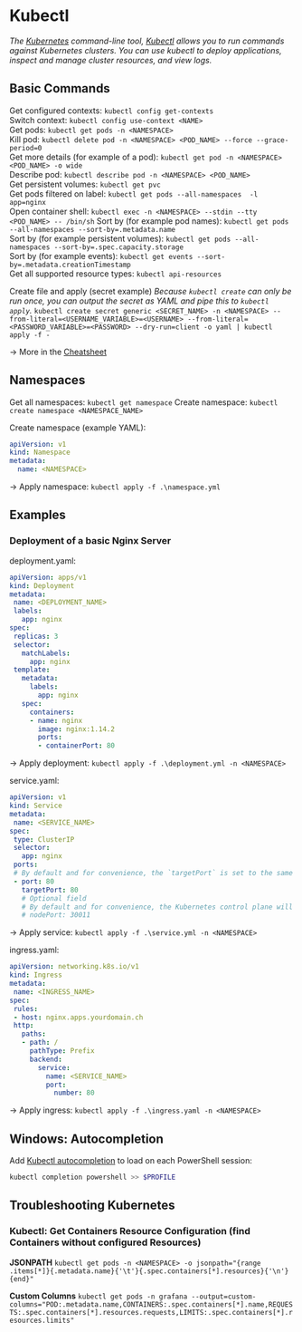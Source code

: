 # Kubectl
_The [Kubernetes](Kubernetes.md) command-line tool, [Kubectl](Kubectl.md) allows you to run commands against Kubernetes clusters. You can use kubectl to deploy applications, inspect and manage cluster resources, and view logs._

## Basic Commands
Get configured contexts: `kubectl config get-contexts`  
Switch context: `kubectl config use-context <NAME>`  
Get pods: `kubectl get pods -n <NAMESPACE>`  
Kill pod: `kubectl delete pod -n <NAMESPACE> <POD_NAME> --force --grace-period=0`  
Get more details (for example of a pod): `kubectl get pod -n <NAMESPACE> <POD_NAME> -o wide`  
Describe pod: `kubectl describe pod -n <NAMESPACE> <POD_NAME>`  
Get persistent volumes: `kubectl get pvc`  
Get pods filtered on label: `kubectl get pods --all-namespaces  -l app=nginx`  
Open container shell: `kubectl exec -n <NAMESPACE> --stdin --tty <POD_NAME> -- /bin/sh` 
Sort by (for example pod names): `kubectl get pods --all-namespaces --sort-by=.metadata.name`  
Sort by (for example persistent volumes): `kubectl get pods --all-namespaces --sort-by=.spec.capacity.storage`  
Sort by (for example events): `kubectl get events --sort-by=.metadata.creationTimestamp`  
Get all supported resource types: `kubectl api-resources`  

Create file and apply (secret example)
_Because `kubectl create` can only be run once, you can output the secret as YAML and pipe this to `kubectl apply`._
`kubectl create secret generic <SECRET_NAME> -n <NAMESPACE> --from-literal=<USERNAME_VARIABLE>=<USERNAME> --from-literal=<PASSWORD_VARIABLE>=<PASSWORD> --dry-run=client -o yaml | kubectl apply -f -`

-> More in the [Cheatsheet](https://kubernetes.io/docs/reference/kubectl/cheatsheet/)


## Namespaces
Get all namespaces: `kubectl get namespace`
Create namespace: `kubectl create namespace <NAMESPACE_NAME>`

Create namespace (example YAML): 
```yaml
apiVersion: v1
kind: Namespace
metadata:
  name: <NAMESPACE>
```
-> Apply namespace: `kubectl apply -f .\namespace.yml`



## Examples
### Deployment of a basic Nginx Server
deployment.yaml:
```yaml
apiVersion: apps/v1
kind: Deployment
metadata:
 name: <DEPLOYMENT_NAME>
 labels:
   app: nginx
spec:
 replicas: 3
 selector:
   matchLabels:
     app: nginx
 template:
   metadata:
     labels:
       app: nginx
   spec:
     containers:
     - name: nginx
       image: nginx:1.14.2
       ports:
       - containerPort: 80
```
-> Apply deployment: `kubectl apply -f .\deployment.yml -n <NAMESPACE>`


service.yaml:
```yaml
apiVersion: v1
kind: Service
metadata:
 name: <SERVICE_NAME>
spec:
 type: ClusterIP
 selector:
   app: nginx
 ports:
 # By default and for convenience, the `targetPort` is set to the same value as the `port` field.
 - port: 80
   targetPort: 80
   # Optional field
   # By default and for convenience, the Kubernetes control plane will allocate a port from a range (default: 30000-32767)
   # nodePort: 30011
```
-> Apply service: `kubectl apply -f .\service.yml -n <NAMESPACE>`


ingress.yaml:
```yaml
apiVersion: networking.k8s.io/v1
kind: Ingress
metadata:
 name: <INGRESS_NAME>
spec:
 rules:
 - host: nginx.apps.yourdomain.ch
 http:
   paths:
   - path: /
     pathType: Prefix
     backend:
       service:
         name: <SERVICE_NAME>
         port:
           number: 80
```
-> Apply ingress: `kubectl apply -f .\ingress.yaml -n <NAMESPACE>`



## Windows: Autocompletion
Add [Kubectl autocompletion](https://kubernetes.io/docs/tasks/tools/install-kubectl-windows/#enable-shell-autocompletion) to load on each PowerShell session:
````powershell
kubectl completion powershell >> $PROFILE
````



## Troubleshooting Kubernetes
### Kubectl: Get Containers Resource Configuration (find Containers without configured Resources)
**JSONPATH**
`kubectl get pods -n <NAMESPACE> -o jsonpath="{range .items[*]}{.metadata.name}{'\t'}{.spec.containers[*].resources}{'\n'}{end}"`

**Custom Columns**
`kubectl get pods -n grafana --output=custom-columns="POD:.metadata.name,CONTAINERS:.spec.containers[*].name,REQUESTS:.spec.containers[*].resources.requests,LIMITS:.spec.containers[*].resources.limits"`
